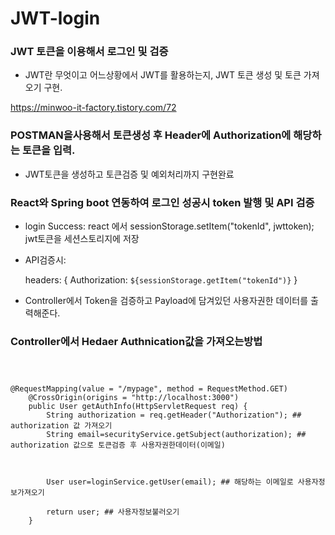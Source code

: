 # JWT-login

### JWT 토큰을 이용해서 로그인 및 검증


* JWT란 무엇이고 어느상황에서 JWT를 활용하는지, JWT 토큰 생성 및 토큰 가져오기 구현.


https://minwoo-it-factory.tistory.com/72


### POSTMAN을사용해서 토큰생성 후 Header에 Authorization에 해당하는 토큰을 입력.

* JWT토큰을 생성하고 토큰검증 및 예외처리까지 구현완료

### React와 Spring boot 연동하여 로그인 성공시 token 발행 및 API 검증



* login Success: react 에서 sessionStorage.setItem("tokenId", jwttoken); jwt토큰을 세션스토리지에 저장

* API검증시:

  headers: {
            Authorization: `${sessionStorage.getItem("tokenId")}`
        }

* Controller에서 Token을 검증하고 Payload에 담겨있던 사용자권한 데이터를 출력해준다.

### Controller에서 Hedaer Authnication값을 가져오는방법


<pre><code>


@RequestMapping(value = "/mypage", method = RequestMethod.GET)
    @CrossOrigin(origins = "http://localhost:3000")
    public User getAuthInfo(HttpServletRequest req) {
        String authorization = req.getHeader("Authorization"); ## authorization 값 가져오기
        String email=securityService.getSubject(authorization); ## authorization 값으로 토큰검증 후 사용자권한데이터(이메일)



        User user=loginService.getUser(email); ## 해당하는 이메일로 사용자정보가져오기

        return user; ## 사용자정보불러오기
    }





</code></pre>



